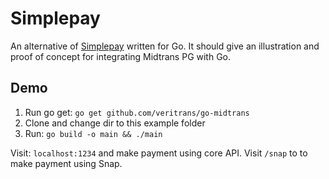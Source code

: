 # Simplepay

An alternative of [Simplepay](https://github.com/veritrans/go-midtrans/example/simplepay)
written for Go. It should give an illustration and proof of concept
for integrating Midtrans PG with Go.

## Demo

1. Run go get: `go get github.com/veritrans/go-midtrans`
2. Clone and change dir to this example folder
3. Run: `go build -o main && ./main`

Visit: `localhost:1234` and make payment using core API. Visit `/snap` to
to make payment using Snap.
